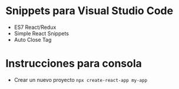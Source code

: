 # Snippets para Visual Studio Code
- ES7 React/Redux
- Simple React Snippets
- Auto Close Tag

# Instrucciones para consola
- Crear un nuevo proyecto
`npx create-react-app my-app`
